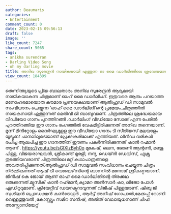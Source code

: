 ```yaml
---
author: Beaumaris
categories:
- Entertainment
comment_count: 0
date: 2023-02-15 09:56:13
draft: false
image: ''
like_count: 7247
share_count: 5065
tags:
- anikha surendran
- Darling Video Song
- oh my darling movie
title: അനിഖ സുരേന്ദ്രൻ നായികയായി എത്തുന്ന ഓ മൈ ഡാർലിങ്ങിലെ ശ്രദ്ധേയമായ വീഡിയോ ഗാനം
view_count: 184399
---
```


തെന്നിന്ത്യയുടെ പ്രിയ ബാലതാരം അനിഖ സുരേന്ദ്രൻ ആദ്യമായി നായികയാകുന്ന ചിത്രമാണ് ഓഹ് മൈ ഡാർലിംഗ്. ഇതുവരെ ആരും പറയാത്ത മനോഹരമായൊരു കൗമാര പ്രണയകഥയാണ് ആൽഫ്രഡ് ഡി സാമുവൽ സംവിധാനം ചെയ്യുന്ന ‘ഓഹ് മൈ ഡാർലിങി’ന്റെ പ്രമേയം.ചിത്രത്തിൽ നായകനായി എത്തുന്നത് മെൽവി ജി ബാബുവാണ്. ചിത്രത്തിലെ ശ്രദ്ധേയമായ വീഡിയോ ഗാനം പുറത്തിറങ്ങി .ഡാർലിംഗ് വീഡിയോ സോങ് എന്ന പേരിൽ പുറത്തിറങ്ങിയ ഈ ഗാനം രംഗത്തിൽ വേഷമിട്ടിരിക്കുന്നത് അനിഖ തന്നെയാണ്. മൂന്ന് മിനിറ്റോളം ദൈർഘ്യമുളള ഈ വീഡിയോ ഗാനം ടി സീരിയസ് മലയാളം യൂട്യൂബ് ചാനലിലൂടെയാണ് പ്രേക്ഷകരിലേക്ക് എത്തിയത്. ലിൻഡ വരികൾ രചിച്ച ആലപിച്ച ഈ ഗാനത്തിന് ഈണം പകർന്നിരിക്കുന്നത് ഷാൻ റഹ്മാൻ ആണ് . https://youtu.be/sGIXlzByh0o മുകേഷ്, ലെന, ജോണി ആന്റണി, മഞ്ജു പിള്ള, വിജയരാഘവന്‍, ശ്രീകാന്ത് മുരളി, നന്ദു, ഡെയ്ന്‍ ഡേവിസ്, ഫുക്രു തുടങ്ങിയവരാണ് ചിത്രത്തിലെ മറ്റ് കഥാപാത്രങ്ങളെ അവതരിപ്പിക്കുന്നത്.ആൽഫ്രഡ് ഡി സാമുവൽ സംവിധാനം ചെയ്യുന്ന ചിത്രം നിർമ്മിക്കുന്നത് ആഷ് ട്രീ വെഞ്ചേഴ്‌സിന്റെ ബാനറിൽ മനോജ് ശ്രീകണ്ഠയാണ്. ജിനീഷ് കെ ജോയ് ആണ് ഓഹ് മൈ ഡാർലിങിന്റെ തിരക്കഥ ഒരുക്കുന്നത്.മ്യൂസിക് ഷാൻ റഹ്‌മാൻ,ക്യാമറ അൻസാർ ഷാ, ലിജോ പോൾ എഡിറ്ററുമാണ്. ക്രിയേറ്റീവ് ഡയറക്ടറാവുന്നത് വിജീഷ് പിള്ളയാണ്. ഷിബു ജി സുശീലൻ പ്രൊഡക്ഷൻ കൺട്രോളർ , ആർട്ട് അനീഷ് ഗോപാൽ,മേക്കപ്പ് റോണി വെള്ളത്തൂവൽ ,കോസ്റ്റ്യൂം സമീറ സനീഷ്, അജിത് വേലായുധനാണ് ചീഫ് അസ്സോസിയേറ്റ്